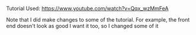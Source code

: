 Tutorial Used:
https://www.youtube.com/watch?v=Qqx_wzMmFeA

Note that I did make changes to some of the tutorial. For example, the front end doesn't look as good I want it too, so I changed some of it